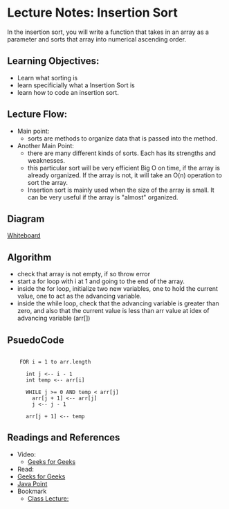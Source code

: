 # Lecture Notes: Insertion Sort

In the insertion sort, you will write a function that takes in an array as a parameter and sorts that array into numerical ascending order. 

## Learning Objectives:
- Learn what sorting is
- learn specificially what a Insertion Sort is
- learn how to code an insertion sort.

## Lecture Flow:
- Main point:
  - sorts are methods to organize data that is passed into the method. 
- Another Main Point:
  - there are many different kinds of sorts. Each has its strengths and weaknesses.
  - this particular sort will be very efficient Big O on time, if the array is already organized. If the array is not, it will take an O(n) operation to sort the array. 
  - Insertion sort is mainly used when the size of the array is small. It can be very useful if the array is "almost" organized. 

## Diagram
[Whiteboard](../img/InsertionSortWB.jpg)

## Algorithm
- check that array is not empty, if so throw error
- start a for loop with i at 1 and going to the end of the array.
- inside the for loop, initialize two new variables, one to hold the current value, one to act as the advancing variable.
- inside the while loop, check that the advancing variable is greater than zero, and also that the current value is less than arr value at idex of advancing variable (arr[<advancing variable>])

## PsuedoCode
```  InsertionSort(int[] arr)
  
    FOR i = 1 to arr.length
    
      int j <-- i - 1
      int temp <-- arr[i]
      
      WHILE j >= 0 AND temp < arr[j]
        arr[j + 1] <-- arr[j]
        j <-- j - 1
        
      arr[j + 1] <-- temp
   ```

## Readings and References
- Video:
  - [Geeks for Geeks](https://www.youtube.com/watch?v=OGzPmgsI-pQ)
- Read:
 - [Geeks for Geeks](https://www.geeksforgeeks.org/insertion-sort/)
 - [Java Point](https://www.javatpoint.com/insertion-sort-in-java)
- Bookmark
  - [Class Lecture:](https://github.com/codefellows/seattle-java-401d4)
